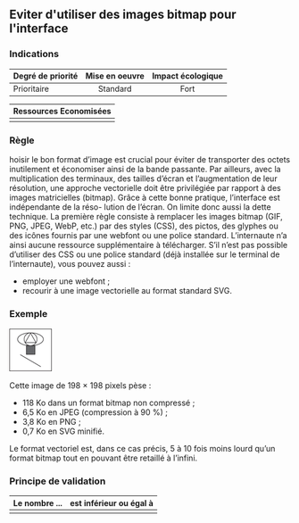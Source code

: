 ## Eviter d'utiliser des images bitmap pour l'interface
### Indications
| Degré de priorité |      Mise en oeuvre       |  Impact écologique    | 
|-------------------|:-------------------------:|:---------------------:|
|  Prioritaire      |   Standard                |  Fort                 | 


|Ressources Economisées                                      |
|:----------------------------------------------------------:|
|    |

### Règle
hoisir le bon format d’image est crucial pour éviter de transporter des octets inutilement et économiser ainsi de la bande passante. Par ailleurs, avec la multiplication des terminaux, des tailles d’écran et l’augmentation de leur résolution, une approche vectorielle doit être privilégiée par rapport à des images matricielles (bitmap).
Grâce à cette bonne pratique, l’interface est indépendante de la réso- lution de l’écran. On limite donc aussi la dette technique.
La première règle consiste à remplacer les images bitmap (GIF, PNG, JPEG, WebP, etc.) par des styles (CSS), des pictos, des glyphes ou des icônes fournis par une webfont ou une police standard. L’internaute n’a ainsi aucune ressource supplémentaire à télécharger.
S’il n’est pas possible d’utiliser des CSS ou une police standard (déjà installée sur le terminal de l’internaute), vous pouvez aussi :
 - employer une webfont ;
 - recourir à une image vectorielle au format standard SVG.


### Exemple

![img.png](img.png)

Cette image de 198 × 198 pixels pèse : 
 - 118 Ko dans un format bitmap non compressé ;
 - 6,5 Ko en JPEG (compression à 90 %) ;
 - 3,8 Ko en PNG ;
 - 0,7 Ko en SVG minifié.

Le format vectoriel est, dans ce cas précis, 5 à 10 fois moins lourd qu’un format bitmap tout en pouvant être retaillé à l’infini.

### Principe de validation

| Le nombre ...     | est inférieur ou égal à   |  
|-------------------|:-------------------------:|
|   |   |
